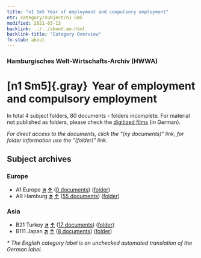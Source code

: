 ```yaml
---
title: "n1 Sm5 Year of employment and compulsory employment"
etr: category/subject/n1 Sm5
modified: 2021-03-13
backlink: ../../about.en.html
backlink-title: "Category Overview"
fn-stub: about
---
```


### Hamburgisches Welt-Wirtschafts-Archiv (HWWA)
# [n1 Sm5]{.gray}&#8201; Year of employment and compulsory employment&#160; 





In total 4 subject folders, 80 documents - folders incomplete.
For material not published as folders, please check the [digitized films](/film/h1_sh) (in German).

_For direct access to the documents, click the "(xy documents)" link, for folder information use the "(folder)" link._

## Subject archives



### Europe

- A1 Europe [**&nearr;**](../../../geo/i/140892/about.en.html "Europe (all folders)") [**&uarr;**](../../../geo/about.en.html#A1 "Country category system") (<a href="https://pm20.zbw.eu/dfgview/sh/140892,144936" title="about: Europe : Year of employment and compulsory employment" target="_blank">0 documents</a>) ([folder](http://purl.org/pressemappe20/folder/sh/140892,144936))
- A9 Hamburg [**&nearr;**](../../../geo/i/140905/about.en.html "Hamburg (all folders)") [**&uarr;**](../../../geo/about.en.html#A9 "Country category system") (<a href="https://pm20.zbw.eu/dfgview/sh/140905,144936" title="about: Hamburg : Year of employment and compulsory employment" target="_blank">55 documents</a>) ([folder](http://purl.org/pressemappe20/folder/sh/140905,144936))

### Asia

- B21 Turkey [**&nearr;**](../../../geo/i/141111/about.en.html "Turkey (all folders)") [**&uarr;**](../../../geo/about.en.html#B21 "Country category system") (<a href="https://pm20.zbw.eu/dfgview/sh/141111,144936" title="about: Turkey : Year of employment and compulsory employment" target="_blank">17 documents</a>) ([folder](http://purl.org/pressemappe20/folder/sh/141111,144936))
- B111 Japan [**&nearr;**](../../../geo/i/141272/about.en.html "Japan (all folders)") [**&uarr;**](../../../geo/about.en.html#B111 "Country category system") (<a href="https://pm20.zbw.eu/dfgview/sh/141272,144936" title="about: Japan : Year of employment and compulsory employment" target="_blank">8 documents</a>) ([folder](http://purl.org/pressemappe20/folder/sh/141272,144936))


_* The English category label is an unchecked automated translation of the German label._

